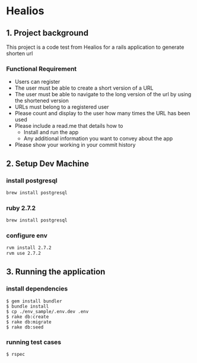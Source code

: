 # Healios

## 1. Project background

This project is a code test from Healios for a rails application to generate shorten url

### Functional Requirement

- Users can register
- The user must be able to create a short version of a URL
- The user must be able to navigate to the long version of the url by using the shortened version
- URLs must belong to a registered user
- Please count and display to the user how many times the URL has been used
- Please include a read.me that details how to
  - Install and run the app
  - Any additional information you want to convey about the app
- Please show your working in your commit history


## 2. Setup Dev Machine

### install postgresql

```bash
brew install postgresql
```

### ruby 2.7.2

```bash
brew install postgresql
```

### configure env

```bash
rvm install 2.7.2
rvm use 2.7.2
```

## 3. Running the application

### install dependencies

```
$ gem install bundler
$ bundle install
$ cp ./env_sample/.env.dev .env
$ rake db:create
$ rake db:migrate
$ rake db:seed
```

### running test cases

```
$ rspec
```

